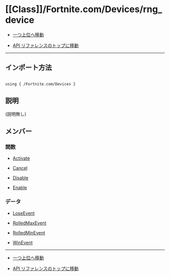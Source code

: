 # [[Class]]/Fortnite.com/Devices/rng_device

- [一つ上位へ移動](../main.md)

- [API リファレンスのトップに移動](/main.md)

---

## インポート方法

```verse

using { /Fortnite.com/Devices }

```

## 説明

(説明無し)

## メンバー

### 関数

- [Activate](./F_Activate/main.md)

- [Cancel](./F_Cancel/main.md)

- [Disable](./F_Disable/main.md)

- [Enable](./F_Enable/main.md)

### データ

- [LoseEvent](./D_LoseEvent/main.md)

- [RolledMaxEvent](./D_RolledMaxEvent/main.md)

- [RolledMinEvent](./D_RolledMinEvent/main.md)

- [WinEvent](./D_WinEvent/main.md)

---

- [一つ上位へ移動](../main.md)

- [API リファレンスのトップに移動](/main.md)
